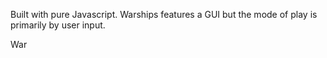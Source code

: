Built with pure Javascript. Warships features a GUI but the mode of play is primarily by user input.

War
